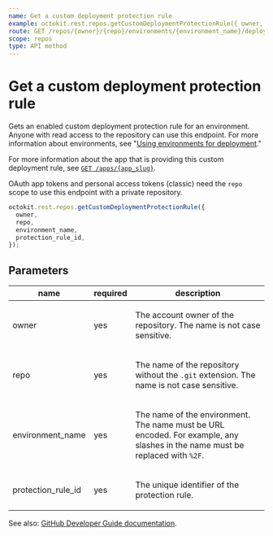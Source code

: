 ```yaml
---
name: Get a custom deployment protection rule
example: octokit.rest.repos.getCustomDeploymentProtectionRule({ owner, repo, environment_name, protection_rule_id })
route: GET /repos/{owner}/{repo}/environments/{environment_name}/deployment_protection_rules/{protection_rule_id}
scope: repos
type: API method
---
```


# Get a custom deployment protection rule

Gets an enabled custom deployment protection rule for an environment. Anyone with read access to the repository can use this endpoint. For more information about environments, see "[Using environments for deployment](https://docs.github.com/actions/deployment/targeting-different-environments/using-environments-for-deployment)."

For more information about the app that is providing this custom deployment rule, see [`GET /apps/{app_slug}`](https://docs.github.com/rest/apps/apps#get-an-app).

OAuth app tokens and personal access tokens (classic) need the `repo` scope to use this endpoint with a private repository.

```js
octokit.rest.repos.getCustomDeploymentProtectionRule({
  owner,
  repo,
  environment_name,
  protection_rule_id,
});
```

## Parameters

<table>
  <thead>
    <tr>
      <th>name</th>
      <th>required</th>
      <th>description</th>
    </tr>
  </thead>
  <tbody>
    <tr><td>owner</td><td>yes</td><td>

The account owner of the repository. The name is not case sensitive.

</td></tr>
<tr><td>repo</td><td>yes</td><td>

The name of the repository without the `.git` extension. The name is not case sensitive.

</td></tr>
<tr><td>environment_name</td><td>yes</td><td>

The name of the environment. The name must be URL encoded. For example, any slashes in the name must be replaced with `%2F`.

</td></tr>
<tr><td>protection_rule_id</td><td>yes</td><td>

The unique identifier of the protection rule.

</td></tr>
  </tbody>
</table>

See also: [GitHub Developer Guide documentation](https://docs.github.com/rest/deployments/protection-rules#get-a-custom-deployment-protection-rule).
